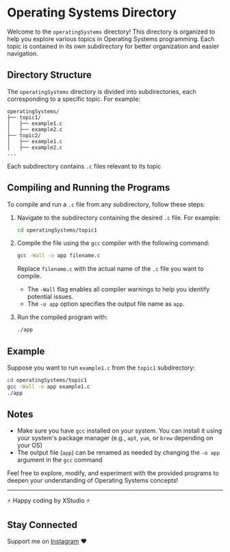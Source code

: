 # Operating Systems Directory

Welcome to the `operatingSystems` directory! This directory is organized to help you explore various topics in Operating Systems programming. Each topic is contained in its own subdirectory for better organization and easier navigation.

## Directory Structure

The `operatingSystems` directory is divided into subdirectories, each corresponding to a specific topic. For example:

```
operatingSystems/
├── topic1/
│   ├── example1.c
│   ├── example2.c
├── topic2/
│   ├── example1.c
│   ├── example2.c
...
```

Each subdirectory contains `.c` files relevant to its topic

## Compiling and Running the Programs

To compile and run a `.c` file from any subdirectory, follow these steps:

1. Navigate to the subdirectory containing the desired `.c` file. For example:
   ```bash
   cd operatingSystems/topic1
   ```

2. Compile the file using the `gcc` compiler with the following command:
   ```bash
   gcc -Wall -o app filename.c
   ```
   Replace `filename.c` with the actual name of the `.c` file you want to compile.

   - The `-Wall` flag enables all compiler warnings to help you identify potential issues.
   - The `-o app` option specifies the output file name as `app`.

3. Run the compiled program with:
   ```bash
   ./app
   ```

## Example

Suppose you want to run `example1.c` from the `topic1` subdirectory:

```bash
cd operatingSystems/topic1
gcc -Wall -o app example1.c
./app
```

## Notes

- Make sure you have `gcc` installed on your system. You can install it using your system's package manager (e.g., `apt`, `yum`, or `brew` depending on your OS)
- The output file (`app`) can be renamed as needed by changing the `-o app` argument in the `gcc` command

Feel free to explore, modify, and experiment with the provided programs to deepen your understanding of Operating Systems concepts!

---

⚡️ Happy coding by XStudio ⚡️

## Stay Connected

Support me on [Instagram](https://www.instagram.com/buildwithxstudio?utm_source=ig_web_button_share_sheet&igsh=ZDNlZDc0MzIxNw==) ❤️